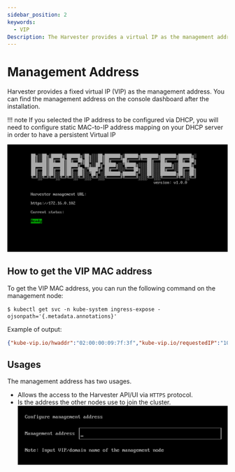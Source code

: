 ```yaml
---
sidebar_position: 2
keywords:
  - VIP
Description: The Harvester provides a virtual IP as the management address.
---
```


# Management Address
Harvester provides a fixed virtual IP (VIP) as the management address. You can find the management address on the console dashboard after the installation.

!!! note
    If you selected the IP address to be configured via DHCP, you will need to configure static MAC-to-IP address mapping on your DHCP server in order to have a persistent Virtual IP

![](./assets/iso-installed.png)

## How to get the VIP MAC address

To get the VIP MAC address, you can run the following command on the management node:
```shell
$ kubectl get svc -n kube-system ingress-expose -ojsonpath='{.metadata.annotations}'
```

Example of output:
```json
{"kube-vip.io/hwaddr":"02:00:00:09:7f:3f","kube-vip.io/requestedIP":"10.84.102.31"}
```

## Usages
The management address has two usages.

- Allows the access to the Harvester API/UI via `HTTPS` protocol.
- Is the address the other nodes use to join the cluster.
  ![](./assets/configure-management-address.png)
